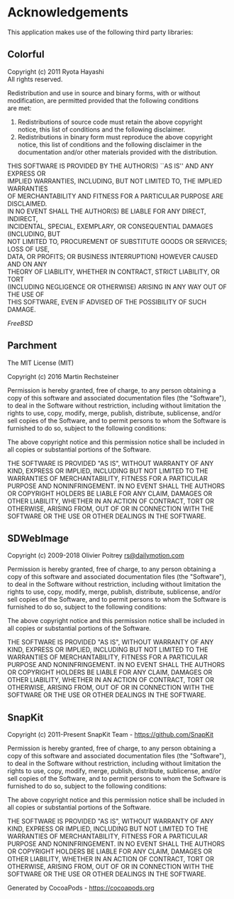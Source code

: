 # Acknowledgements
This application makes use of the following third party libraries:

## Colorful


Copyright (c) 2011 Ryota Hayashi  
All rights reserved.  
  
Redistribution and use in source and binary forms, with or without  
modification, are permitted provided that the following conditions  
are met:  
1. Redistributions of source code must retain the above copyright  
   notice, this list of conditions and the following disclaimer.  
2. Redistributions in binary form must reproduce the above copyright  
   notice, this list of conditions and the following disclaimer in the  
   documentation and/or other materials provided with the distribution.  
  
THIS SOFTWARE IS PROVIDED BY THE AUTHOR(S) ``AS IS'' AND ANY EXPRESS OR  
IMPLIED WARRANTIES, INCLUDING, BUT NOT LIMITED TO, THE IMPLIED WARRANTIES  
OF MERCHANTABILITY AND FITNESS FOR A PARTICULAR PURPOSE ARE DISCLAIMED.  
IN NO EVENT SHALL THE AUTHOR(S) BE LIABLE FOR ANY DIRECT, INDIRECT,  
INCIDENTAL, SPECIAL, EXEMPLARY, OR CONSEQUENTIAL DAMAGES (INCLUDING, BUT  
NOT LIMITED TO, PROCUREMENT OF SUBSTITUTE GOODS OR SERVICES; LOSS OF USE,  
DATA, OR PROFITS; OR BUSINESS INTERRUPTION) HOWEVER CAUSED AND ON ANY  
THEORY OF LIABILITY, WHETHER IN CONTRACT, STRICT LIABILITY, OR TORT  
(INCLUDING NEGLIGENCE OR OTHERWISE) ARISING IN ANY WAY OUT OF THE USE OF  
THIS SOFTWARE, EVEN IF ADVISED OF THE POSSIBILITY OF SUCH DAMAGE.  
  
$FreeBSD$  
  

## Parchment

The MIT License (MIT)

Copyright (c) 2016 Martin Rechsteiner

Permission is hereby granted, free of charge, to any person obtaining a copy
of this software and associated documentation files (the "Software"), to deal
in the Software without restriction, including without limitation the rights
to use, copy, modify, merge, publish, distribute, sublicense, and/or sell
copies of the Software, and to permit persons to whom the Software is
furnished to do so, subject to the following conditions:

The above copyright notice and this permission notice shall be included in all
copies or substantial portions of the Software.

THE SOFTWARE IS PROVIDED "AS IS", WITHOUT WARRANTY OF ANY KIND, EXPRESS OR
IMPLIED, INCLUDING BUT NOT LIMITED TO THE WARRANTIES OF MERCHANTABILITY,
FITNESS FOR A PARTICULAR PURPOSE AND NONINFRINGEMENT. IN NO EVENT SHALL THE
AUTHORS OR COPYRIGHT HOLDERS BE LIABLE FOR ANY CLAIM, DAMAGES OR OTHER
LIABILITY, WHETHER IN AN ACTION OF CONTRACT, TORT OR OTHERWISE, ARISING FROM,
OUT OF OR IN CONNECTION WITH THE SOFTWARE OR THE USE OR OTHER DEALINGS IN THE
SOFTWARE.


## SDWebImage

Copyright (c) 2009-2018 Olivier Poitrey rs@dailymotion.com
 
Permission is hereby granted, free of charge, to any person obtaining a copy
of this software and associated documentation files (the "Software"), to deal
in the Software without restriction, including without limitation the rights
to use, copy, modify, merge, publish, distribute, sublicense, and/or sell
copies of the Software, and to permit persons to whom the Software is furnished
to do so, subject to the following conditions:
 
The above copyright notice and this permission notice shall be included in all
copies or substantial portions of the Software.
 
THE SOFTWARE IS PROVIDED "AS IS", WITHOUT WARRANTY OF ANY KIND, EXPRESS OR
IMPLIED, INCLUDING BUT NOT LIMITED TO THE WARRANTIES OF MERCHANTABILITY,
FITNESS FOR A PARTICULAR PURPOSE AND NONINFRINGEMENT. IN NO EVENT SHALL THE
AUTHORS OR COPYRIGHT HOLDERS BE LIABLE FOR ANY CLAIM, DAMAGES OR OTHER
LIABILITY, WHETHER IN AN ACTION OF CONTRACT, TORT OR OTHERWISE, ARISING FROM,
OUT OF OR IN CONNECTION WITH THE SOFTWARE OR THE USE OR OTHER DEALINGS IN
THE SOFTWARE.



## SnapKit

Copyright (c) 2011-Present SnapKit Team - https://github.com/SnapKit

Permission is hereby granted, free of charge, to any person obtaining a copy
of this software and associated documentation files (the "Software"), to deal
in the Software without restriction, including without limitation the rights
to use, copy, modify, merge, publish, distribute, sublicense, and/or sell
copies of the Software, and to permit persons to whom the Software is
furnished to do so, subject to the following conditions:

The above copyright notice and this permission notice shall be included in
all copies or substantial portions of the Software.

THE SOFTWARE IS PROVIDED "AS IS", WITHOUT WARRANTY OF ANY KIND, EXPRESS OR
IMPLIED, INCLUDING BUT NOT LIMITED TO THE WARRANTIES OF MERCHANTABILITY,
FITNESS FOR A PARTICULAR PURPOSE AND NONINFRINGEMENT. IN NO EVENT SHALL THE
AUTHORS OR COPYRIGHT HOLDERS BE LIABLE FOR ANY CLAIM, DAMAGES OR OTHER
LIABILITY, WHETHER IN AN ACTION OF CONTRACT, TORT OR OTHERWISE, ARISING FROM,
OUT OF OR IN CONNECTION WITH THE SOFTWARE OR THE USE OR OTHER DEALINGS IN
THE SOFTWARE.

Generated by CocoaPods - https://cocoapods.org
